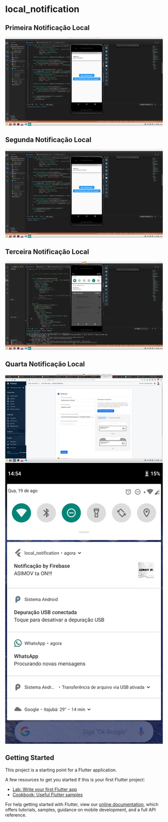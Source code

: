 # local_notification

## Primeira Notificação Local

![1-not](https://github.com/marcos-bah/local-notifications/blob/master/docs/1-notification.png)

## Segunda Notificação Local 

![2-not](https://github.com/marcos-bah/local-notifications/blob/master/docs/2-notification.png)

## Terceira Notificação Local

![3-not](https://github.com/marcos-bah/local-notifications/blob/master/docs/3-notification.png)

## Quarta Notificação Local

![firebase](https://github.com/marcos-bah/local-notifications/blob/master/docs/firebase.png)
![4-not](https://github.com/marcos-bah/local-notifications/blob/master/docs/4-notification.png)

## Getting Started

This project is a starting point for a Flutter application.

A few resources to get you started if this is your first Flutter project:

- [Lab: Write your first Flutter app](https://flutter.dev/docs/get-started/codelab)
- [Cookbook: Useful Flutter samples](https://flutter.dev/docs/cookbook)

For help getting started with Flutter, view our
[online documentation](https://flutter.dev/docs), which offers tutorials,
samples, guidance on mobile development, and a full API reference.
